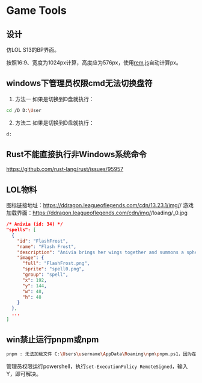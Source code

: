 # Game Tools

## 设计
仿LOL S13的BP界面。

按照16:9、宽度为1024px计算，高度应为576px，使用[rem.js](https://github.com/lanmerry/rem.js)自动计算px。

## windows下管理员权限cmd无法切换盘符
1. 方法一
如果是切换到D盘就执行：
```bash
cd /D D:\User
```
2. 方法二
如果是切换到D盘就执行：
```bash
d:
```
## Rust不能直接执行非Windows系统命令
https://github.com/rust-lang/rust/issues/95957

## LOL物料
图标链接地址：https://ddragon.leagueoflegends.com/cdn/13.23.1/img/<group>/<full>
游戏加载界面：https://ddragon.leagueoflegends.com/cdn/img/<group>/loading/<id>_0.jpg

```json
/* Anivia (id: 34) */
"spells": [
  {
    "id": "FlashFrost",
    "name": "Flash Frost",
    "description": "Anivia brings her wings together and summons a sphere of ice that flies towards her opponents, chilling and damaging anyone in its path. When the sphere explodes it does moderate damage in a radius, stunning anyone in the area.",
    "image": {
      "full": "FlashFrost.png",
      "sprite": "spell0.png",
      "group": "spell",
      "x": 192,
      "y": 144,
      "w": 48,
      "h": 48
    }
  },
  ...
]
```

## win禁止运行pnpm或npm
```bash
pnpm : 无法加载文件 C:\Users\username\AppData\Roaming\npm\pnpm.ps1，因为在此系统上禁止运行脚本。有关详细信息，请参阅 https:/go.microsoft.com/fwlink/?LinkID=135170 中的 about_Execution_Policies。
```
管理员权限运行powershell，执行`set-ExecutionPolicy RemoteSigned`，输入Y，即可解决。

